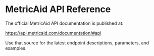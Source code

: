 # MetricAid API Reference

The official MetricAid API documentation is published at:

https://api.metricaid.com/documentation/#api

Use that source for the latest endpoint descriptions, parameters, and examples.
